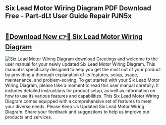 ## Six Lead Motor Wiring Diagram PDF Download Free - Part-dLt User Guide Repair PJN5x

# <h2><a href="http://dfu606.blite.top/?on=Six+Lead+Motor+Wiring+Diagram">🔗Download New 👉🔴 Six Lead Motor Wiring Diagram</a></h2>

[![Six Lead Motor Wiring Diagram download](https://i.imgur.com/lujVjoI.png)](http://dfu606.blite.top/?on=Six+Lead+Motor+Wiring+Diagram)
Greetings and welcome to the user manual for your newly updated Six Lead Motor Wiring Diagram. This manual is specifically designed to help you get the most out of your product by providing a thorough explanation of its features, setup, usage, maintenance, and problem-solving. To get started with your Six Lead Motor Wiring Diagram, please take a moment to read this user manual carefully. It includes detailed instructions for product setup, as well as information on how to use its various features and capabilities. This Six Lead Motor Wiring Diagram comes equipped with a comprehensive set of features to meet your diverse needs. Please Keep Us Updated Six Lead Motor Wiring Diagram. Share your feedback and suggestions to help us improve our products and services.
